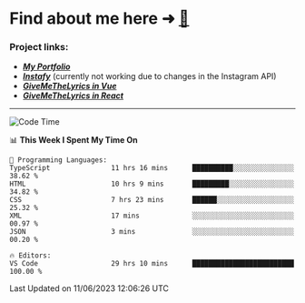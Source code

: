 # Find about me here ➜ [🧑](https://pauabella.dev)

### Project links:
- ***[My Portfolio](https://pauabella.dev)***
- ***[Instafy](https://instafy.me)*** (currently not working due to changes in the Instagram API)
- ***[GiveMeTheLyrics in Vue](https://lyrics.pauabella.dev)***
- ***[GiveMeTheLyrics in React](https://pauabella.dev/GiveMeTheLyrics)***

---
<!--START_SECTION:waka-->
![Code Time](http://img.shields.io/badge/Code%20Time-2%2C222%20hrs%2051%20mins-blue)

📊 **This Week I Spent My Time On** 

```text
💬 Programming Languages: 
TypeScript               11 hrs 16 mins      ██████████░░░░░░░░░░░░░░░   38.62 % 
HTML                     10 hrs 9 mins       █████████░░░░░░░░░░░░░░░░   34.82 % 
CSS                      7 hrs 23 mins       ██████░░░░░░░░░░░░░░░░░░░   25.32 % 
XML                      17 mins             ░░░░░░░░░░░░░░░░░░░░░░░░░   00.97 % 
JSON                     3 mins              ░░░░░░░░░░░░░░░░░░░░░░░░░   00.20 % 

🔥 Editors: 
VS Code                  29 hrs 10 mins      █████████████████████████   100.00 % 
```


 Last Updated on 11/06/2023 12:06:26 UTC
<!--END_SECTION:waka-->
